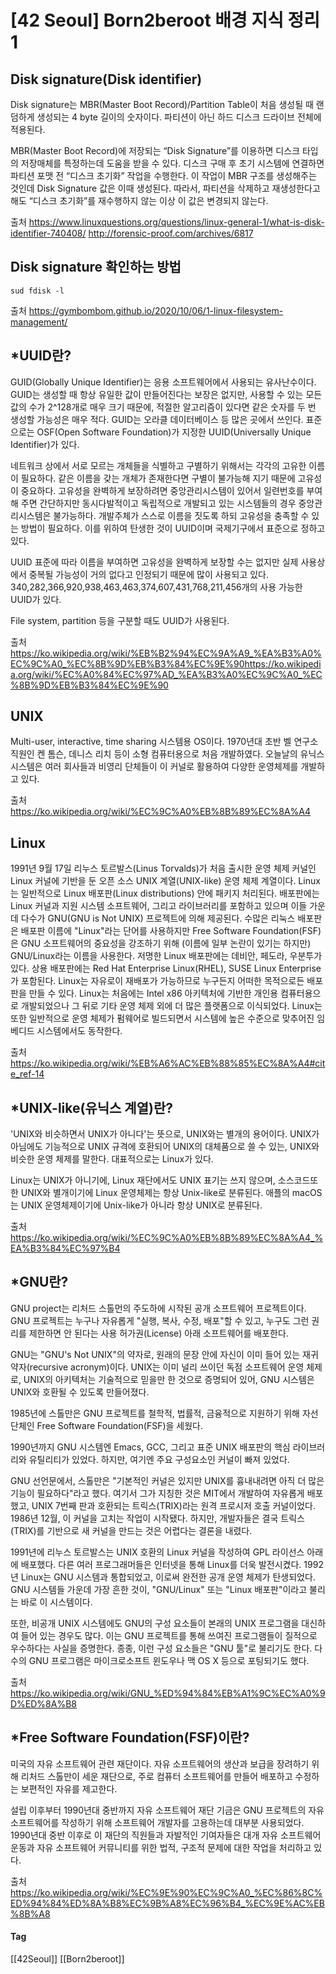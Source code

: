 # [42 Seoul] Born2beroot 배경 지식 정리 1
## Disk signature(Disk identifier)
Disk signature는 MBR(Master Boot Record)/Partition Table이 처음 생성될 때 랜덤하게 생성되는 4 byte 길이의 숫자이다. 파티션이 아닌 하드 디스크 드라이브 전체에 적용된다.

MBR(Master Boot Record)에 저장되는 “Disk Signature”를 이용하면 디스크 타입의 저장매체를 특정하는데 도움을 받을 수 있다. 디스크 구매 후 초기 시스템에 연결하면 파티션 포맷 전 “디스크 초기화” 작업을 수행한다. 이 작업이 MBR 구조를 생성해주는 것인데 Disk Signature 값은 이때 생성된다. 따라서, 파티션을 삭제하고 재생성한다고 해도 “디스크 초기화”를 재수행하지 않는 이상 이 값은 변경되지 않는다.

출처
https://www.linuxquestions.org/questions/linux-general-1/what-is-disk-identifier-740408/
http://forensic-proof.com/archives/6817


## Disk signature 확인하는 방법
`sud fdisk -l`

출처
https://gymbombom.github.io/2020/10/06/1-linux-filesystem-management/


## *UUID란?
GUID(Globally Unique Identifier)는 응용 소프트웨어에서 사용되는 유사난수이다. GUID는 생성할 때 항상 유일한 값이 만들어진다는 보장은 없지만, 사용할 수 있는 모든 값의 수가 2^128개로 매우 크기 때문에, 적절한 알고리즘이 있다면 같은 숫자를 두 번 생성할 가능성은 매우 적다.
GUID는 오라클 데이터베이스 등 많은 곳에서 쓰인다. 표준으로는 OSF(Open Software Foundation)가 지정한 UUID(Universally Unique Identifier)가 있다.

네트워크 상에서 서로 모르는 개체들을 식별하고 구별하기 위해서는 각각의 고유한 이름이 필요하다.  같은 이름을 갖는 개체가 존재한다면 구별이 불가능해 지기 때문에 고유성이 중요하다. 고유성을 완벽하게 보장하려면 중앙관리시스템이 있어서 일련번호를 부여해 주면 간단하지만 동시다발적이고 독립적으로 개발되고 있는 시스템들의 경우 중앙관리시스템은 불가능하다. 개발주체가 스스로 이름을 짓도록 하되 고유성을 충족할 수 있는 방법이 필요하다. 이를 위하여 탄생한 것이 UUID이며 국제기구에서 표준으로 정하고 있다.

UUID 표준에 따라 이름을 부여하면 고유성을 완벽하게 보장할 수는 없지만 실제 사용상에서 중복될 가능성이 거의 없다고 인정되기 때문에 많이 사용되고 있다.
340,282,366,920,938,463,463,374,607,431,768,211,456개의 사용 가능한 UUID가 있다.

File system, partition 등을 구분할 때도 UUID가 사용된다.

출처
https://ko.wikipedia.org/wiki/%EB%B2%94%EC%9A%A9_%EA%B3%A0%EC%9C%A0_%EC%8B%9D%EB%B3%84%EC%9E%90https://ko.wikipedia.org/wiki/%EC%A0%84%EC%97%AD_%EA%B3%A0%EC%9C%A0_%EC%8B%9D%EB%B3%84%EC%9E%90


## UNIX
Multi-user, interactive, time sharing 시스템용 OS이다.
1970년대 초반 벨 연구소 직원인 켄 톰슨, 데니스 리치 등이 소형 컴퓨터용으로 처음 개발하였다.
오늘날의 유닉스 시스템은 여러 회사들과 비영리 단체들이 이 커널로 활용하여 다양한 운영체제를 개발하고 있다.

출처
https://ko.wikipedia.org/wiki/%EC%9C%A0%EB%8B%89%EC%8A%A4


## Linux
1991년 9월 17일 리누스 토르발스(Linus Torvalds)가 처음 출시한 운영 체제 커널인 Linux 커널에 기반을 둔 오픈 소스 UNIX 계열(UNIX-like) 운영 체제 계열이다. Linux는 일반적으로 Linux 배포판(Linux distributions) 안에 패키지 처리된다.
배포판에는 Linux 커널과 지원 시스템 소프트웨어, 그리고 라이브러리를 포함하고 있으며 이들 가운데 다수가 GNU(GNU is Not UNIX) 프로젝트에 의해 제공된다. 수많은 리눅스 배포판은 배포판 이름에 "Linux"라는 단어를 사용하지만 Free Software Foundation(FSF)은 GNU 소프트웨어의 중요성을 강조하기 위해 (이름에 일부 논란이 있기는 하지만) GNU/Linux라는 이름을 사용한다.
저명한 Linux 배포판에는 데비안, 페도라, 우분투가 있다. 상용 배포판에는 Red Hat Enterprise Linux(RHEL), SUSE Linux Enterprise가 포함된다.  Linux는 자유로이 재배포가 가능하므로 누구든지 어떠한 목적으로든 배포판을 만들 수 있다.
Linux는 처음에는 Intel x86 아키텍처에 기반한 개인용 컴퓨터용으로 개발되었으나 그 뒤로 기타 운영 체제 외에 더 많은 플랫폼으로 이식되었다. Linux는 또한 일반적으로 운영 체제가 펌웨어로 빌드되면서 시스템에 높은 수준으로 맞추어진 임베디드 시스템에서도 동작한다.

출처
https://ko.wikipedia.org/wiki/%EB%A6%AC%EB%88%85%EC%8A%A4#cite_ref-14
 

## *UNIX-like(유닉스 계열)란?
'UNIX와 비슷하면서 UNIX가 아니다'는 뜻으로, UNIX와는 별개의 용어이다.
UNIX가 아님에도 기능적으로 UNIX 규격에 호환되어 UNIX의 대체품으로 쓸 수 있는, UNIX와 비슷한 운영 체제를 말한다. 대표적으로는 Linux가 있다.

Linux는 UNIX가 아니기에, Linux 재단에서도 UNIX 표기는 쓰지 않으며, 소스코드또한 UNIX와 별개이기에 Linux 운영체제는 항상 Unix-like로 분류된다.
애플의 macOS는 UNIX 운영체제이기에 Unix-like가 아니라 항상 UNIX로 분류된다.

출처
https://ko.wikipedia.org/wiki/%EC%9C%A0%EB%8B%89%EC%8A%A4_%EA%B3%84%EC%97%B4


## *GNU란?
GNU project는 리처드 스톨먼의 주도하에 시작된 공개 소프트웨어 프로젝트이다. GNU 프로젝트는 누구나 자유롭게 "실행, 복사, 수정, 배포"할 수 있고, 누구도 그런 권리를 제한하면 안 된다는 사용 허가권(License) 아래 소프트웨어를 배포한다.

GNU는 "GNU's Not UNIX"의 약자로, 원래의 문장 안에 자신이 이미 들어 있는 재귀 약자(recursive acronym)이다. UNIX는 이미 널리 쓰이던 독점 소프트웨어 운영 체제로, UNIX의 아키텍처는 기술적으로 믿을만 한 것으로 증명되어 있어, GNU 시스템은 UNIX와 호환될 수 있도록 만들어졌다.

1985년에 스톨만은 GNU 프로젝트를 철학적, 법률적, 금융적으로 지원하기 위해 자선단체인 Free Software Foundation(FSF)을 세웠다.

1990년까지 GNU 시스템엔 Emacs, GCC, 그리고 표준 UNIX 배포판의 핵심 라이브러리와 유틸리티가 있었다. 하지만, 여기엔 주요 구성요소인 커널이 빠져 있었다.

GNU 선언문에서, 스톨만은 "기본적인 커널은 있지만 UNIX를 흉내내려면 아직 더 많은 기능이 필요하다"라고 했다. 여기서 그가 지칭한 것은 MIT에서 개발하여 자유롭게 배포했고, UNIX 7번째 판과 호환되는 트릭스(TRIX)라는 원격 프로시저 호출 커널이었다. 1986년 12월, 이 커널을 고치는 작업이 시작됐다. 하지만, 개발자들은 결국 트릭스(TRIX)를 기반으로 새 커널을 만드는 것은 어렵다는 결론을 내렸다.

1991년에 리누스 토르발스는 UNIX 호환의 Linux 커널을 작성하여 GPL 라이선스 아래에 배포했다. 다른 여러 프로그래머들은 인터넷을 통해 Linux를 더욱 발전시켰다. 1992년 Linux는 GNU 시스템과 통합되었고, 이로써 완전한 공개 운영 체제가 탄생되었다. GNU 시스템들 가운데 가장 흔한 것이, "GNU/Linux" 또는 "Linux 배포판"이라고 불리는 바로 이 시스템이다.

또한, 비공개 UNIX 시스템에도 GNU의 구성 요소들이 본래의 UNIX 프로그램을 대신하여 들어 있는 경우도 많다. 이는 GNU 프로젝트를 통해 쓰여진 프로그램들이 질적으로 우수하다는 사실을 증명한다. 종종, 이런 구성 요소들은 "GNU 툴"로 불리기도 한다. 다수의 GNU 프로그램은 마이크로소프트 윈도우나 맥 OS X 등으로 포팅되기도 했다.

출처
https://ko.wikipedia.org/wiki/GNU_%ED%94%84%EB%A1%9C%EC%A0%9D%ED%8A%B8


## *Free Software Foundation(FSF)이란?
미국의 자유 소프트웨어 관련 재단이다. 자유 소프트웨어의 생산과 보급을 장려하기 위해 리처드 스톨만이 세운 재단으로, 주로 컴퓨터 소프트웨어를 만들어 배포하고 수정하는 보편적인 자유를 제고한다.

설립 이후부터 1990년대 중반까지 자유 소프트웨어 재단 기금은 GNU 프로젝트의 자유 소프트웨어를 작성하기 위해 소프트웨어 개발자를 고용하는데 대부분 사용되었다. 1990년대 중반 이후로 이 재단의 직원들과 자발적인 기여자들은 대개 자유 소프트웨어 운동과 자유 소프트웨어 커뮤니티를 위한 법적, 구조적 문제에 대한 작업을 처리하고 있다.

출처
https://ko.wikipedia.org/wiki/%EC%9E%90%EC%9C%A0_%EC%86%8C%ED%94%84%ED%8A%B8%EC%9B%A8%EC%96%B4_%EC%9E%AC%EB%8B%A8


#### Tag
[[42Seoul]] [[Born2beroot]]